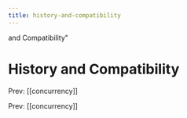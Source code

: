 ```yaml
---
title: history-and-compatibility
---
```


and Compatibility\"

# History and Compatibility

Prev: \[\[concurrency\]\]

Prev: \[\[concurrency\]\]
